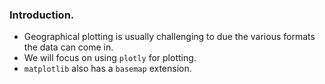 ### **Introduction.**

+ Geographical plotting is usually challenging to due the various formats the data can come in.
+ We will focus on using `plotly` for plotting.
+ `matplotlib` also has a `basemap` extension.